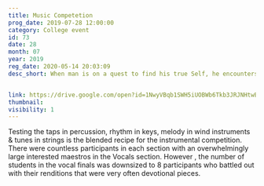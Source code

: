 ```yaml
---
title: Music Competetion
prog_date: 2019-07-28 12:00:00
category: College event
id: 73
date: 28
month: 07
year: 2019
reg_date: 2020-05-14 20:03:09
desc_short: When man is on a quest to find his true Self, he encounters the octaval beauty called Music. The music competition was more an enthralling experience than what the suffix tells.


link: https://drive.google.com/open?id=1NwyVBqb1SWH5iUOBWb6Tkb3JRJNHtwE1
thumbnail: 
visibility: 1
---
```


Testing the taps in percussion, rhythm in keys, melody in wind instruments & tunes in strings is the blended recipe for the instrumental competition. There were countless participants in each section with an overwhelmingly large interested maestros in the Vocals section. However , the number of students in the vocal finals was downsized to 8 participants who  battled out with their renditions that were very often devotional pieces. 
